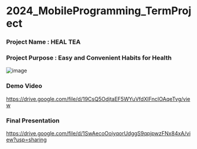# 2024_MobileProgramming_TermProject
### Project Name : HEAL TEA
### Project Purpose : Easy and Convenient Habits for Health  
![image](https://github.com/user-attachments/assets/1efc49c5-c635-4a03-899c-57052e2e6c6b)

### Demo Video
https://drive.google.com/file/d/19CsQ5OdjtaEF5WYuVfdXIFncIOAqeTvg/view
### Final Presentation  
https://drive.google.com/file/d/1SwAecoOoiyqorUdggS9qpjpwzFNx84xA/view?usp=sharing  
